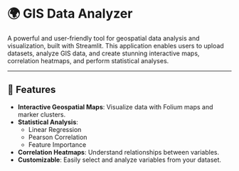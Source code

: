 # 🌍 GIS Data Analyzer

A powerful and user-friendly tool for geospatial data analysis and visualization, built with Streamlit. This application enables users to upload datasets, analyze GIS data, and create stunning interactive maps, correlation heatmaps, and perform statistical analyses.

---

## 🚀 Features
- **Interactive Geospatial Maps**: Visualize data with Folium maps and marker clusters.
- **Statistical Analysis**:
  - Linear Regression
  - Pearson Correlation
  - Feature Importance
- **Correlation Heatmaps**: Understand relationships between variables.
- **Customizable**: Easily select and analyze variables from your dataset.


